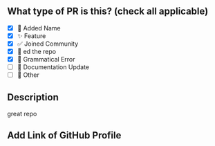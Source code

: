 ## What type of PR is this? (check all applicable)


- [X] 🚀 Added Name
- [X] ✨ Feature
- [X] ✅ Joined Community
- [X] 🌟 ed the repo
- [X] 🐛 Grammatical Error
- [ ] 📝 Documentation Update
- [ ] 🚩 Other

## Description
great repo


## Add Link of GitHub Profile

